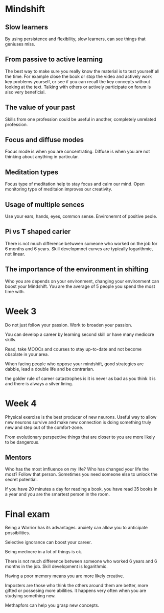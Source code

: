 # Mindshift

## Slow learners

By using persistence and flexibility, slow learners, can see things that geniuses miss.

## From passive to active learning
The best way to make sure you really know the material is to test yourself all the time. For example close the book or stop the video and actively work key problems yourself, or see if you can recall the key concepts without looking at the text. Talking with others or actively participate on forum is also very beneficial.

## The value of your past
Skills from one profession could be useful in another, completely unrelated profession.

## Focus and diffuse modes
Focus mode is when you are concentrating. Diffuse is when you are not thinking about anything in particular.

## Meditation types
Focus type of meditation help to stay focus and calm our mind. Open monitoring type of meditaion improves our creativity.

## Usage of multiple sences
Use your ears, hands, eyes, common sense. Environemnt of positive peole.

## Pi vs T shaped carier
There is not much difference betwwen someone who worked on the job for 6 months and 6 years. Skill developmnet curves are typically logarithmic, not linear.

## The importance of the environment in shifting
Who you are depends on your environment, changing your environment can boost your Mindshift. You are the average of 5 people you spend the most time with.

# Week 3
Do not just follow your passion. Work to broaden your passion.

You can develop a career by learning second skill or have many mediocre skills.

Read, take MOOCs and courses to stay up-to-date and not become obsolate in your area.

When facing people who oppose your mindshift, good strategies are dabble, lead a double life and be contrarian.

the golder rule of career catastrophes is it is never as bad as you think it is and there is always a silver lining.


# Week 4

Physical exercise is the best producer of new neurons. Useful way to allow new neurons survive and make new connection is doing something truly new and step out of the comfort-zone.

From evolutionary perspective things that are closer to you are more likely to be dangerous.

## Mentors

Who has the most imfluence on my life? Who has changed your life the most? Follow that person. Sometimes you need someone else to unlock the secret potential.

If you have 20 minutes a day for reading a book, you have read 35 books in a year and you are the smartest person in the room.

# Final exam

Being a Warrior has its advantages. anxiety can allow you to anticipate possibilities.

Selective ignorance can boost your career.

Being mediocre in a lot of things is ok.

There is not much difference between someone who worked 6 years and 6 months in the job. Skill development is logarithmic.

Having a poor memory means you are more likely creative.

Imposters are those who think the others around them are better, more gifted or possesing more abilities. It happens very often when you are studying something new.

Methapfors can help you grasp new concepts.
